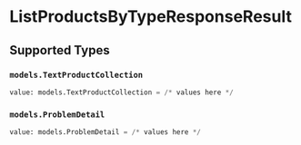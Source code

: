 # ListProductsByTypeResponseResult


## Supported Types

### `models.TextProductCollection`

```python
value: models.TextProductCollection = /* values here */
```

### `models.ProblemDetail`

```python
value: models.ProblemDetail = /* values here */
```

